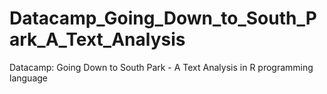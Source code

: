 # Datacamp_Going_Down_to_South_Park_A_Text_Analysis
Datacamp: Going Down to South Park - A Text Analysis in R programming language
